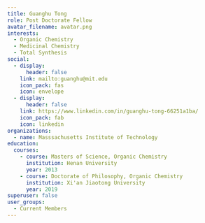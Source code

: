 ```yaml
---
title: Guanghu Tong
role: Post Doctorate Fellow
avatar_filename: avatar.png
interests:
  - Organic Chemistry
  - Medicinal Chemistry
  - Total Synthesis
social:
  - display:
      header: false
    link: mailto:guanghu@mit.edu
    icon_pack: fas
    icon: envelope
  - display:
      header: false
    link: https://www.linkedin.com/in/guanghu-tong-66251a1ba/
    icon_pack: fab
    icon: linkedin
organizations:
  - name: Masssachusetts Institute of Technology
education:
  courses:
    - course: Masters of Science, Organic Chemistry
      institution: Henan University
      year: 2013
    - course: Doctorate of Philosophy, Organic Chemistry
      institution: Xi'an Jiaotong University
      year: 2019
superuser: false
user_groups:
  - Current Members
---
```

